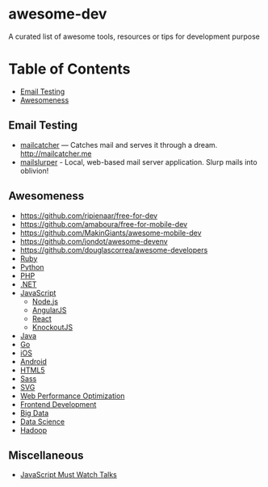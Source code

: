 # awesome-dev
A curated list of awesome tools, resources or tips for development purpose

Table of Contents
=================

   - [Email Testing](#email-testing)
   - [Awesomeness](#awesomeness)


## Email Testing
- [mailcatcher](https://github.com/sj26/mailcatcher) — Catches mail and serves it through a dream. http://mailcatcher.me
- [mailslurper](https://github.com/mailslurper/mailslurper) - Local, web-based mail server application. Slurp mails into oblivion!


## Awesomeness
- https://github.com/ripienaar/free-for-dev
- https://github.com/amaboura/free-for-mobile-dev
- https://github.com/MakinGiants/awesome-mobile-dev
- https://github.com/jondot/awesome-devenv
- https://github.com/douglascorrea/awesome-developers
- [Ruby](https://github.com/markets/awesome-ruby)
- [Python](https://github.com/vinta/awesome-python)
- [PHP](https://github.com/ziadoz/awesome-php)
- [.NET](https://github.com/quozd/awesome-dotnet)
- [JavaScript](https://github.com/sorrycc/awesome-javascript)
    - [Node.js](https://github.com/sindresorhus/awesome-nodejs)
    - [AngularJS](https://github.com/gianarb/awesome-angularjs)
    - [React](https://github.com/enaqx/awesome-react)
    - [KnockoutJS](https://github.com/dnbard/awesome-knockout)
- [Java](https://github.com/akullpp/awesome-java)
- [Go](https://github.com/avelino/awesome-go)
- [iOS](https://github.com/vsouza/awesome-ios)
- [Android](https://github.com/JStumpp/awesome-android)
- [HTML5](https://github.com/diegocard/awesome-html5)
- [Sass](https://github.com/HugoGiraudel/awesome-sass)
- [SVG](https://github.com/willianjusten/awesome-svg)
- [Web Performance Optimization](https://github.com/davidsonfellipe/awesome-wpo)
- [Frontend Development](https://github.com/dypsilon/frontend-dev-bookmarks)
- [Big Data](https://github.com/onurakpolat/awesome-bigdata)
- [Data Science](https://github.com/okulbilisim/awesome-datascience)
- [Hadoop](https://github.com/youngwookim/awesome-hadoop)

## Miscellaneous
- [JavaScript Must Watch Talks](https://github.com/bolshchikov/js-must-watch)

